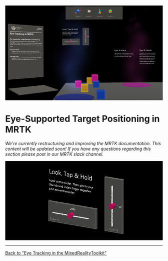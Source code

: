 ![MRTK](../../Documentation/Images/EyeTracking/mrtk_et_positioning.png )

# Eye-Supported Target Positioning in MRTK

<!-- TODO: Add content -->
_We're currently restructuring and improving the MRTK documentation. 
This content will be updated soon! 
If you have any questions regarding this section please post in our MRTK slack channel._

![MRTK](../../Documentation/Images/EyeTracking/mrtk_et_positioning_slider.png)


---
[Back to "Eye Tracking in the MixedRealityToolkit"](EyeTracking_Main.md)
